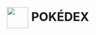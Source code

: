 <h1>
  <h1 align="center">
  <img src= "https://user-images.githubusercontent.com/78046279/158481420-a2af7da0-5e3a-4609-997e-99b122178d28.png"  width= "50" height="50" 
       <h1 align="center">
        POKÉDEX  
</h1> 


